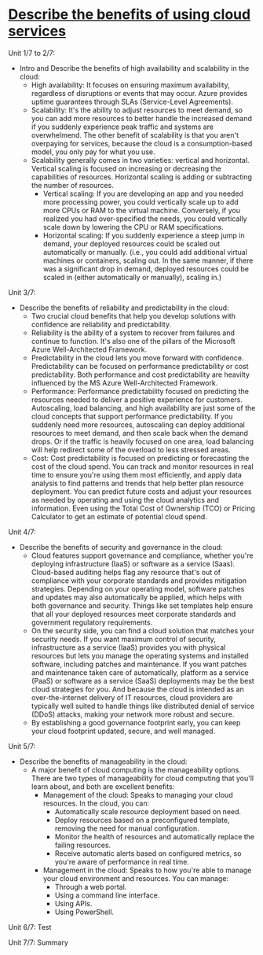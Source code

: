 # [Describe the benefits of using cloud services](https://learn.microsoft.com/en-us/training/modules/describe-benefits-use-cloud-services/)

Unit 1/7 to 2/7:
  - Intro and Describe the benefits of high availability and scalability in the cloud:
    - High availability: It focuses on ensuring maximum availability, regardless of disruptions or events that may occur. Azure provides uptime guarantees through SLAs (Service-Level Agreements).
    - Scalability: It's the ability to adjust resources to meet demand, so you can add more resources to better handle the increased demand if you suddenly experience peak traffic and systems are overwhelmend. The other benefit of scalability is that you aren't overpaying for services, because the cloud is a consumption-based model, you only pay for what you use.
    - Scalability generally comes in two varieties: vertical and horizontal. Vertical scaling is focused on increasing or decreasing the capabilities of resources. Horizontal scaling is adding or subtracting the number of resources.
      - Vertical scaling: If you are developing an app and you needed more processing power, you could vertically scale up to add more CPUs or RAM to the virtual machine. Conversely, if you realized you had over-specified the needs, you could vertically scale down by lowering the CPU or RAM specifications.
      - Horizontal scaling: If you suddenly experience a steep jump in demand, your deployed resources could be scaled out automatically or manually. (i.e., you could add additional virtual machines or containers, scaling out. In the same manner, if there was a significant drop in demand, deployed resources could be scaled in (either automatically or manually), scaling in.)
     
 Unit 3/7:
   - Describe the benefits of reliability and predictability in the cloud:
     - Two crucial cloud benefits that help you develop solutions with confidence are reliability and predictability.
     - Reliability is the ability of a system to recover from failures and continue to function. It's also one of the pillars of the Microsoft Azure Well-Architected Framework.
     - Predictability in the cloud lets you move forward with confidence. Predictability can be focused on performance predictability or cost predictability. Both performance and cost predictability are heavilty influenced by the MS Azure Well-Architected Framework.
     - Performance: Performance predictability focused on predicting the resources needed to deliver a positive experience for customers. Autoscaling, load balancing, and high availability are just some of the cloud concepts that support performance predictability. If you suddenly need more resources, autoscaling can deploy additional resources to meet demand, and then scale back when the demand drops. Or if the traffic is heavily focused on one area, load balancing will help redirect some of the overload to less stressed areas.
     - Cost: Cost predictability is focused on predicting or forecasting the cost of the cloud spend. You can track and monitor resources in real time to ensure you're using them most efficiently, and apply data analysis to find patterns and trends that help better plan resource deployment. You can predict future costs and adjust your resources as needed by operating and using the cloud analytics and information. Even using the Total Cost of Ownership (TCO) or Pricing Calculator to get an estimate of potential cloud spend.

Unit 4/7:
  - Describe the benefits of security and governance in the cloud:
    - Cloud features support governance and compliance, whether you're deploying infrastructure (IaaS) or software as a service (Saas). Cloud-based auditing helps flag any resource that's out of compliance with your corporate standards and provides mitigation strategies. Depending on your operating model, software patches and updates may also automatically be applied, which helps with both governance and security. Things like set templates help ensure that all your deployed resources meet corporate standards and government regulatory requirements.
    - On the security side, you can find a cloud solution that matches your security needs. If you want maximum control of security, infrastructure as a service (IaaS) provides you with physical resources but lets you manage the operating systems and installed software, including patches and maintenance. If you want patches and maintenance taken care of automatically, platform as a service (PaaS) or software as a service (SaaS) deployments may be the best cloud strategies for you. And because the cloud is intended as an over-the-internet delivery of IT resources, cloud providers are typically well suited to handle things like distributed denial of service (DDoS) attacks, making your network more robust and secure.
    - By establishing a good governance footprint early, you can keep your cloud footprint updated, secure, and well managed.

Unit 5/7:
  - Describe the benefits of manageability in the cloud:
    - A major benefit of cloud computing is the manageability options. There are two types of manageability for cloud computing that you'll learn about, and both are excellent benefits:
      - Management of the cloud: Speaks to managing your cloud resources. In the cloud, you can:
        - Automatically scale resource deployment based on need.
        - Deploy resources based on a preconfigured template, removing the need for manual configuration.
        - Monitor the health of resources and automatically replace the failing resources.
        - Receive automatic alerts  based on configured metrics, so you're aware of performance in real time.
      - Management in the cloud: Speaks to how you're able to manage your cloud environment and resources. You can manage:
        - Through a web portal.
        - Using a command line interface.
        - Using APIs.
        - Using PowerShell.

Unit 6/7: Test

Unit 7/7: Summary

